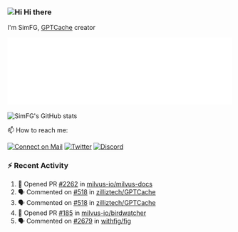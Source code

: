 ### <img src='https://qpluspicture.oss-cn-beijing.aliyuncs.com/6LjjQA/Hi.gif' alt='Hi' width="24"/> Hi there

I'm SimFG, [GPTCache](https://github.com/zilliztech/GPTCache) creator

![Metrics 👋](/metrics.plugin.followup.user.svg)

![SimFG's GitHub stats](https://github-readme-stats.vercel.app/api?username=SimFG&show_icons=true&theme=radical&count_private=true)

📫 How to reach me:

[![Connect on Mail](https://img.shields.io/badge/Ask%20me-anything-1abc9c.svg)](mailto:1142838399@qq.com)
[![Twitter](https://img.shields.io/twitter/follow/FogSim?style=social)](https://twitter.com/FogSim)
[![Discord](https://img.shields.io/discord/1092648432495251507?label=Discord&logo=discord)](https://discord.gg/Q8C6WEjSWV)

### :zap: Recent Activity

<!--START_SECTION:activity-->
1. 💪 Opened PR [#2262](https://github.com/milvus-io/milvus-docs/pull/2262) in [milvus-io/milvus-docs](https://github.com/milvus-io/milvus-docs)
2. 🗣 Commented on [#518](https://github.com/zilliztech/GPTCache/issues/518) in [zilliztech/GPTCache](https://github.com/zilliztech/GPTCache)
3. 🗣 Commented on [#518](https://github.com/zilliztech/GPTCache/issues/518) in [zilliztech/GPTCache](https://github.com/zilliztech/GPTCache)
4. 💪 Opened PR [#185](https://github.com/milvus-io/birdwatcher/pull/185) in [milvus-io/birdwatcher](https://github.com/milvus-io/birdwatcher)
5. 🗣 Commented on [#2679](https://github.com/withfig/fig/issues/2679) in [withfig/fig](https://github.com/withfig/fig)
<!--END_SECTION:activity-->

